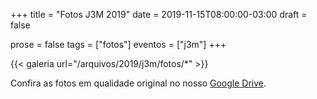 +++
title = "Fotos J3M 2019"
date = 2019-11-15T08:00:00-03:00
draft = false

prose = false
tags = ["fotos"]
eventos = ["j3m"]
+++

{{< galeria url="/arquivos/2019/j3m/fotos/*" >}}

Confira as fotos em qualidade original no nosso [Google Drive](https://drive.google.com/drive/folders/1QzbWL45pCnv6E4LBVsy2vbNDKeGHLkDi?usp=sharing).
